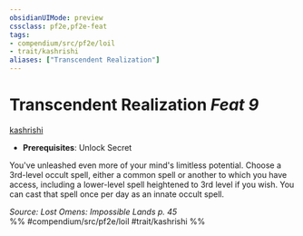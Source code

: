 ```yaml
---
obsidianUIMode: preview
cssclass: pf2e,pf2e-feat
tags:
- compendium/src/pf2e/loil
- trait/kashrishi
aliases: ["Transcendent Realization"]
---
```

# Transcendent Realization  *Feat 9*  
[kashrishi](rules/traits/kashrishi-loil.md)  

- **Prerequisites**: Unlock Secret

You've unleashed even more of your mind's limitless potential. Choose a 3rd-level occult spell, either a common spell or another to which you have access, including a lower-level spell heightened to 3rd level if you wish. You can cast that spell once per day as an innate occult spell.

*Source: Lost Omens: Impossible Lands p. 45*  
%% #compendium/src/pf2e/loil #trait/kashrishi %%